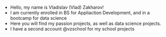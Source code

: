 - Hello, my name is Vladislav (Vlad) Zakharov!
- I am currently enrolled in BS for Appliaction Development, and in a bootcamp for data science
- Here you will find my passion projects, as well as data science projects.
- I have a second account @vzschool for my school projects
